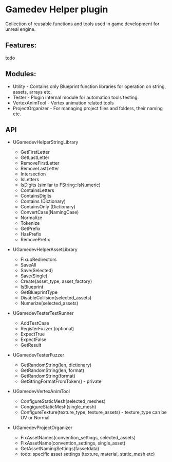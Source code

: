 # Gamedev Helper plugin
Collection of reusable functions and tools used in game development for unreal engine.

## Features:
todo

## Modules:
- Utility - Contains only Blueprint function libraries for operation on string, assets, arrays etc.
- Tester - Plugin internal module for automation tools testing.
- VertexAnimTool - Vertex animation related tools
- ProjectOrganizer - For managing project files and folders, their naming etc.

## API
- UGamedevHelperStringLibrary
    - GetFirstLetter
    - GetLastLetter
    - RemoveFirstLetter
    - RemoveLastLetter
    - Intersection
    - IsLetters
    - IsDigits (similar to FString::IsNumeric)
    - ContainsLetters
    - ContainsDigits
    - Contains (Dictionary)
    - ContainsOnly (Dictionary)
    - ConvertCase(NamingCase)
    - Normalize
    - Tokenize
    - GetPrefix
    - HasPrefix
    - RemovePrefix
- UGamedevHelperAssetLibrary
    - FixupRedirectors
    - SaveAll
    - Save(Selected)
    - Save(Single)
    - Create(asset_type, asset_factory)
    - IsBlueprint
    - GetBlueprintType
    - DisableCollision(selected_assets)
    - Numerize(selected_assets)

- UGamedevTesterTestRunner
    - AddTestCase
    - RegisterFuzzer (optional)
    - ExpectTrue
    - ExpectFalse
    - GetResult
- UGamedevTesterFuzzer
    - GetRandomString(len, dictionary)
    - GetRandomString(len, format)
    - GetRandomString(format)
    - GetStringFormatFromToken() - private

- UGamedevVertexAnimTool
    - ConfigureStaticMesh(selected_meshes)
    - CongigureStaticMesh(single_mesh)
    - ConfigureTexture(texture_type, texture_assets) - texture_type can be UV or Normal 

- UGamedevProjectOrganizer
    - FixAssetNames(convention_settings, selected_assets)
    - FixAssetName(convention_settings, single_asset)
    - GetAssetNamingSettings(fassetdata)
    - todo: specific asset settings (texture, material, static_mesh etc)